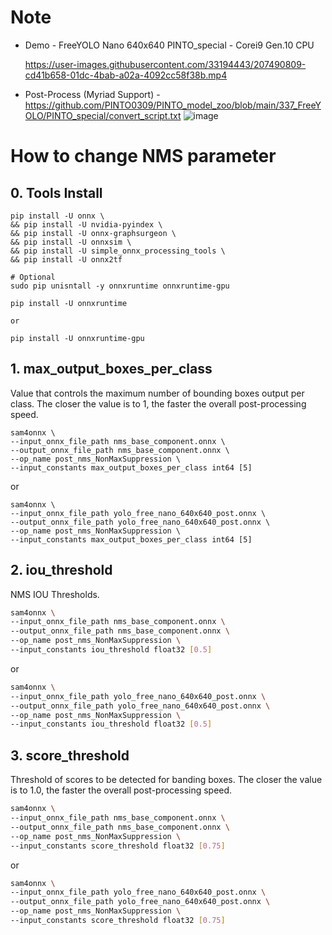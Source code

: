 # Note
- Demo - FreeYOLO Nano 640x640 PINTO_special - Corei9 Gen.10 CPU

  https://user-images.githubusercontent.com/33194443/207490809-cd41b658-01dc-4bab-a02a-4092cc58f38b.mp4

- Post-Process (Myriad Support) - https://github.com/PINTO0309/PINTO_model_zoo/blob/main/337_FreeYOLO/PINTO_special/convert_script.txt
![image](https://user-images.githubusercontent.com/33194443/207271656-0b7fc7ca-aadb-4d3c-b18c-388bd60c687d.png)

# How to change NMS parameter
## 0. Tools Install
```
pip install -U onnx \
&& pip install -U nvidia-pyindex \
&& pip install -U onnx-graphsurgeon \
&& pip install -U onnxsim \
&& pip install -U simple_onnx_processing_tools \
&& pip install -U onnx2tf
```

```
# Optional
sudo pip unisntall -y onnxruntime onnxruntime-gpu

pip install -U onnxruntime

or

pip install -U onnxruntime-gpu
```

## 1. max_output_boxes_per_class
  Value that controls the maximum number of bounding boxes output per class. The closer the value is to 1, the faster the overall post-processing speed.
  ```
  sam4onnx \
  --input_onnx_file_path nms_base_component.onnx \
  --output_onnx_file_path nms_base_component.onnx \
  --op_name post_nms_NonMaxSuppression \
  --input_constants max_output_boxes_per_class int64 [5]
  ```
  or
  ```
  sam4onnx \
  --input_onnx_file_path yolo_free_nano_640x640_post.onnx \
  --output_onnx_file_path yolo_free_nano_640x640_post.onnx \
  --op_name post_nms_NonMaxSuppression \
  --input_constants max_output_boxes_per_class int64 [5]
  ```
## 2. iou_threshold
  NMS IOU Thresholds.
  ```bash
  sam4onnx \
  --input_onnx_file_path nms_base_component.onnx \
  --output_onnx_file_path nms_base_component.onnx \
  --op_name post_nms_NonMaxSuppression \
  --input_constants iou_threshold float32 [0.5]
  ```
  or
  ```bash
  sam4onnx \
  --input_onnx_file_path yolo_free_nano_640x640_post.onnx \
  --output_onnx_file_path yolo_free_nano_640x640_post.onnx \
  --op_name post_nms_NonMaxSuppression \
  --input_constants iou_threshold float32 [0.5]
  ```
## 3. score_threshold
  Threshold of scores to be detected for banding boxes. The closer the value is to 1.0, the faster the overall post-processing speed.
  ```bash
  sam4onnx \
  --input_onnx_file_path nms_base_component.onnx \
  --output_onnx_file_path nms_base_component.onnx \
  --op_name post_nms_NonMaxSuppression \
  --input_constants score_threshold float32 [0.75]
  ```
  or
  ```bash
  sam4onnx \
  --input_onnx_file_path yolo_free_nano_640x640_post.onnx \
  --output_onnx_file_path yolo_free_nano_640x640_post.onnx \
  --op_name post_nms_NonMaxSuppression \
  --input_constants score_threshold float32 [0.75]
  ```
